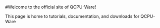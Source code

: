 #Welcome to the official site of QCPU-Ware!

This page is home to tutorials, documentation, and downloads for QCPU-Ware
